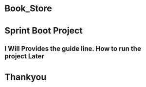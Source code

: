 # Book_Store
<h1>Sprint Boot Project</h1>
<h2>I Will Provides the guide line. How to run the project Later</h2>

<h1>Thankyou</h1>
